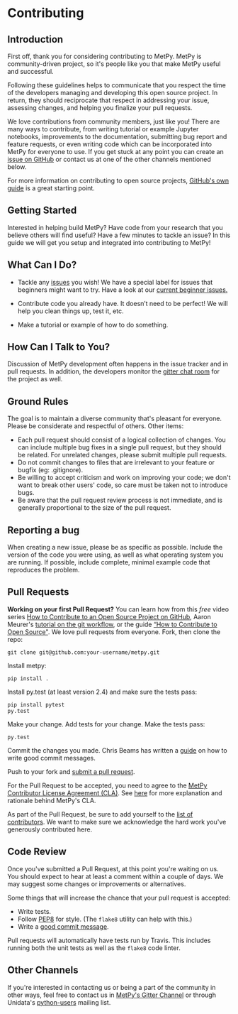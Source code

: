 # Contributing

## Introduction
First off, thank you for considering contributing to MetPy. MetPy is community-driven
project, so it's people like you that make MetPy useful and successful.

Following these guidelines helps to communicate that you respect the time of the
developers managing and developing this open source project. In return, they
should reciprocate that respect in addressing your issue, assessing changes, and
helping you finalize your pull requests.

We love contributions from community members, just like you! There are many ways
to contribute, from writing tutorial or example Jupyter notebooks, improvements
to the documentation, submitting bug report and feature requests, or even writing
code which can be incorporated into MetPy for everyone to use. If you get stuck at
any point you can create an [issue on GitHub](https://github.com/Unidata/MetPy/issues)
or contact us at one of the other channels mentioned below.

For more information on contributing to open source projects,
[GitHub's own guide](https://guides.github.com/activities/contributing-to-open-source/)
is a great starting point.

## Getting Started

Interested in helping build MetPy? Have code from your research that you believe others will 
find useful? Have a few minutes to tackle an issue? In this guide we will get you setup and
integrated into contributing to MetPy!

## What Can I Do?
* Tackle any [issues](https://github.com/Unidata/MetPy/issues) you wish! We have a special 
  label for issues that beginners might want to try. Have a look at our
  [current beginner issues.](https://github.com/unidata/metpy/issues?q=is%3Aopen+is%3Aissue+label%3A%22Difficulty%3A+Beginner%22)

* Contribute code you already have. It doesn’t need to be perfect! We will help you clean 
  things up, test it, etc.
  
* Make a tutorial or example of how to do something.

## How Can I Talk to You?
Discussion of MetPy development often happens in the issue tracker and in pull requests.
In addition, the developers monitor the
[gitter chat room](https://gitter.im/Unidata/MetPy?utm_source=badge&utm_medium=badge&utm_campaign=pr-badge)
for the project as well.

## Ground Rules
The goal is to maintain a diverse community that's pleasant for everyone. Please
be considerate and respectful of others. Other items:

* Each pull request should consist of a logical collection of changes. You can
  include multiple bug fixes in a single pull request, but they should be related.
  For unrelated changes, please submit multiple pull requests.
* Do not commit changes to files that are irrelevant to your feature or bugfix
  (eg: .gitignore).
* Be willing to accept criticism and work on improving your code; we don't want
  to break other users' code, so care must be taken not to introduce bugs.
* Be aware that the pull request review process is not immediate, and is
  generally proportional to the size of the pull request.

## Reporting a bug
When creating a new issue, please be as specific as possible. Include the version
of the code you were using, as well as what operating system you are running.
If possible, include complete, minimal example code that reproduces the problem.

## Pull Requests
**Working on your first Pull Request?** You can learn how from this *free* video series [How to Contribute to an Open Source Project on GitHub](https://egghead.io/series/how-to-contribute-to-an-open-source-project-on-github), Aaron Meurer's [tutorial on the git workflow](http://www.asmeurer.com/git-workflow/), or the guide [“How to Contribute to Open Source"](https://opensource.guide/how-to-contribute/).
We love pull requests from everyone. Fork, then clone the repo:

    git clone git@github.com:your-username/metpy.git

Install metpy:

    pip install .

Install py.test (at least version 2.4) and make sure the tests pass:

    pip install pytest
    py.test

Make your change. Add tests for your change. Make the tests pass:

    py.test

Commit the changes you made. Chris Beams has written a [guide](http://chris.beams.io/posts/git-commit/) on how to write good commit messages.

Push to your fork and [submit a pull request][pr].

[pr]: https://github.com/Unidata/metpy/compare/

For the Pull Request to be accepted, you need to agree to the
[MetPy Contributor License Agreement (CLA)](https://www.clahub.com/agreements/Unidata/MetPy).
See [here](https://github.com/Unidata/MetPy/blob/master/CLA.md) for more
explanation and rationale behind MetPy's CLA.

As part of the Pull Request, be sure to add yourself to the
[list of contributors](https://github.com/Unidata/MetPy/blob/master/CONTRIBUTORS.md).
We want to make sure we acknowledge the hard work you've generously contributed
here.

## Code Review
Once you've submitted a Pull Request, at this point you're waiting on us. You
should expect to hear at least a comment within a couple of days.
We may suggest some changes or improvements or alternatives.

Some things that will increase the chance that your pull request is accepted:

* Write tests.
* Follow [PEP8][pep8] for style. (The `flake8` utility can help with this.)
* Write a [good commit message][commit].

Pull requests will automatically have tests run by Travis. This includes
running both the unit tests as well as the `flake8` code linter.

[pep8]: https://www.python.org/dev/peps/pep-0008/
[commit]: http://tbaggery.com/2008/04/19/a-note-about-git-commit-messages.html

## Other Channels
If you're interested in contacting us or being a part of the community in
other ways, feel free to contact us in
[MetPy's Gitter Channel](https://gitter.im/Unidata/MetPy) or through Unidata's
[python-users](https://www.unidata.ucar.edu/support/#mailinglists) mailing list.
